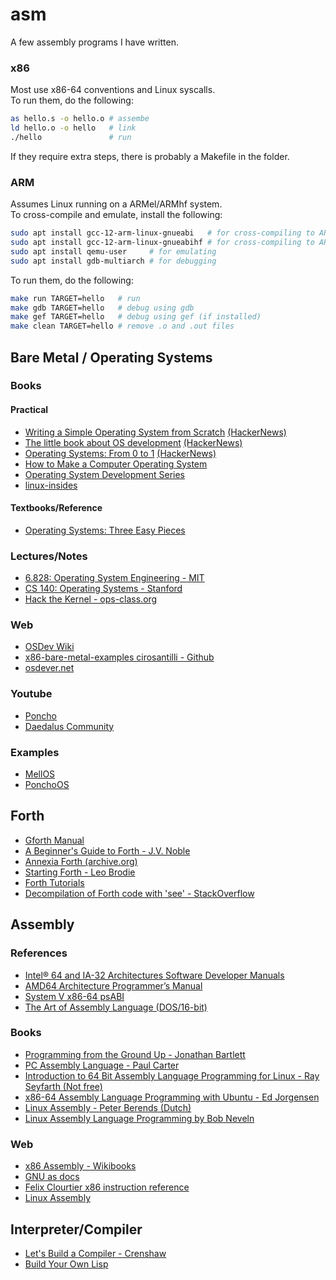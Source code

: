 # asm

A few assembly programs I have written.<br>

### x86

Most use x86-64 conventions and Linux syscalls.<br>
To run them, do the following:
```bash
as hello.s -o hello.o # assembe
ld hello.o -o hello   # link
./hello               # run
```
If they require extra steps, there is probably a Makefile in the folder.<br>

### ARM

Assumes Linux running on a ARMel/ARMhf system.<br>
To cross-compile and emulate, install the following:

```bash
sudo apt install gcc-12-arm-linux-gnueabi   # for cross-compiling to ARMel
sudo apt install gcc-12-arm-linux-gnueabihf # for cross-compiling to ARMhf
sudo apt install qemu-user     # for emulating
sudo apt install gdb-multiarch # for debugging
```

To run them, do the following:
```bash
make run TARGET=hello   # run
make gdb TARGET=hello   # debug using gdb
make gef TARGET=hello   # debug using gef (if installed)
make clean TARGET=hello # remove .o and .out files
```

## Bare Metal / Operating Systems

### Books

#### Practical

- [Writing a Simple Operating System from Scratch](https://www.cs.bham.ac.uk/~exr/lectures/opsys/10_11/lectures/os-dev.pdf) [(HackerNews)](https://news.ycombinator.com/item?id=8380822)
- [The little book about OS development](https://littleosbook.github.io/) [(HackerNews)](https://news.ycombinator.com/item?id=13258063)
- [Operating Systems: From 0 to 1](https://github.com/tuhdo/os01) [(HackerNews)](https://news.ycombinator.com/item?id=13641949)
- [How to Make a Computer Operating System](https://samypesse.gitbook.io/how-to-create-an-operating-system/)
- [Operating System Development Series](http://www.brokenthorn.com/Resources/OSDevIndex.html)
- [linux-insides](https://0xax.gitbooks.io/linux-insides/content/index.html)

#### Textbooks/Reference

- [Operating Systems: Three Easy Pieces](https://pages.cs.wisc.edu/~remzi/OSTEP/)

### Lectures/Notes

- [6.828: Operating System Engineering - MIT](https://ocw.mit.edu/courses/electrical-engineering-and-computer-science/6-828-operating-system-engineering-fall-2012/index.htm)
- [CS 140: Operating Systems - Stanford](https://web.stanford.edu/~ouster/cgi-bin/cs140-spring20/index.php)
- [Hack the Kernel - ops-class.org](https://ops-class.org/)

### Web

- [OSDev Wiki](https://wiki.osdev.org/Main_Page)
- [x86-bare-metal-examples cirosantilli - Github](https://github.com/cirosantilli/x86-bare-metal-examples)
- [osdever.net](http://www.osdever.net/tutorials/)

### Youtube

- [Poncho](https://www.youtube.com/channel/UC15iQ_QzTPxB6yGzzifJfKA)
- [Daedalus Community](https://www.youtube.com/c/DaedalusCommunity)

### Examples

- [MellOS](https://github.com/mell-o-tron/MellOs)
- [PonchoOS](https://github.com/Absurdponcho/PonchoOS)

## Forth

- [Gforth Manual](https://www.complang.tuwien.ac.at/forth/gforth/Docs-html)
- [A Beginner's Guide to Forth - J.V. Noble](http://galileo.phys.virginia.edu/classes/551.jvn.fall01/primer.htm)
- [Annexia Forth (archive.org)](https://web.archive.org/web/20080509082146/http://www.annexia.org/forth)
- [Starting Forth - Leo Brodie](https://www.forth.com/starting-forth/)
- [Forth Tutorials](http://www.forth.org/tutorials.html)
- [Decompilation of Forth code with 'see' - StackOverflow](https://stackoverflow.com/questions/44014281/dissassembly-of-forth-code-words-with-see)

## Assembly

### References

- [Intel® 64 and IA-32 Architectures Software Developer Manuals](https://software.intel.com/content/www/us/en/develop/articles/intel-sdm.html)
- [AMD64 Architecture Programmer’s Manual](https://developer.amd.com/resources/developer-guides-manuals/)
- [System V x86-64 psABI](https://gitlab.com/x86-psABIs/x86-64-ABI)
- [The Art of Assembly Language (DOS/16-bit)](https://www.plantation-productions.com/Webster/www.artofasm.com/DOS/index.html)

### Books

- [Programming from the Ground Up - Jonathan Bartlett](https://download-mirror.savannah.gnu.org/releases/pgubook/ProgrammingGroundUp-1-0-booksize.pdf)
- [PC Assembly Language - Paul Carter](https://pacman128.github.io/pcasm/)
- [Introduction to 64 Bit Assembly Language Programming for Linux - Ray Seyfarth (Not free)](http://rayseyfarth.com/asm/)
- [x86-64 Assembly Language Programming with Ubuntu - Ed Jorgensen](http://www.egr.unlv.edu/~ed/x86.html)
- [Linux Assembly - Peter Berends (Dutch)](http://www.posix.nl/linuxassembly/)
- [Linux Assembly Language Programming by Bob Neveln](https://www.oreilly.com/library/view/linux-assembly-language/0130879401/)

### Web

- [x86 Assembly - Wikibooks](https://en.wikibooks.org/wiki/X86_Assembly)
- [GNU as docs](https://sourceware.org/binutils/docs/as/)
- [Felix Clourtier x86 instruction reference](https://www.felixcloutier.com/x86/)
- [Linux Assembly](http://asm.sourceforge.net/)

## Interpreter/Compiler

- [Let's Build a Compiler - Crenshaw](https://compilers.iecc.com/crenshaw/)
- [Build Your Own Lisp](http://www.buildyourownlisp.com/)

